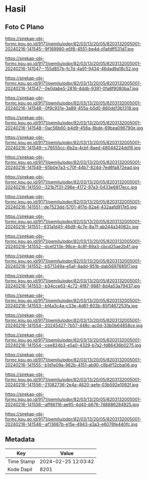 # Hasil

## Foto C Plano

https://sirekap-obj-formc.kpu.go.id/9171/pemilu/pdpr/82/03/13/20/05/8203132005001-20240216-141545--9f169980-e5f6-4551-be4d-d1afdff531d7.jpg

https://sirekap-obj-formc.kpu.go.id/9171/pemilu/pdpr/82/03/13/20/05/8203132005001-20240216-141547--155d857b-fc7d-4a91-9434-46dad9a18c52.jpg

https://sirekap-obj-formc.kpu.go.id/9171/pemilu/pdpr/82/03/13/20/05/8203132005001-20240216-141547--0e0dabe5-2816-4ddb-9391-0fa8f9080ba7.jpg

https://sirekap-obj-formc.kpu.go.id/9171/pemilu/pdpr/82/03/13/20/05/8203132005001-20240216-141548--0f9c931e-3a89-455a-b5d0-860dd13b1318.jpg

https://sirekap-obj-formc.kpu.go.id/9171/pemilu/pdpr/82/03/13/20/05/8203132005001-20240216-141548--0ac56b60-b4d9-456a-8bde-69bea096790e.jpg

https://sirekap-obj-formc.kpu.go.id/9171/pemilu/pdpr/82/03/13/20/05/8203132005001-20240216-141549--c76555cc-6b2a-4cbf-8aed-48044224dd16.jpg

https://sirekap-obj-formc.kpu.go.id/9171/pemilu/pdpr/82/03/13/20/05/8203132005001-20240216-141549--65b0e7a3-c70f-44b7-824d-7ed6fa872ead.jpg

https://sirekap-obj-formc.kpu.go.id/9171/pemilu/pdpr/82/03/13/20/05/8203132005001-20240216-141550--321b7f31-296e-4172-97a3-0433e6817ecc.jpg

https://sirekap-obj-formc.kpu.go.id/9171/pemilu/pdpr/82/03/13/20/05/8203132005001-20240216-141551--de7523dd-5701-4f7d-82a4-432aafd917e5.jpg

https://sirekap-obj-formc.kpu.go.id/9171/pemilu/pdpr/82/03/13/20/05/8203132005001-20240216-141551--631a1d45-46d9-4c7e-8a7f-ab244a34082c.jpg

https://sirekap-obj-formc.kpu.go.id/9171/pemilu/pdpr/82/03/13/20/05/8203132005001-20240216-141552--dcef213e-98ce-4c8f-89a3-cbcd25ae2b41.jpg

https://sirekap-obj-formc.kpu.go.id/9171/pemilu/pdpr/82/03/13/20/05/8203132005001-20240216-141552--b571349a-e5a1-4add-951b-dab5697685f7.jpg

https://sirekap-obj-formc.kpu.go.id/9171/pemilu/pdpr/82/03/13/20/05/8203132005001-20240216-141553--b34cce63-4c72-4f87-9881-8d4a53a79437.jpg

https://sirekap-obj-formc.kpu.go.id/9171/pemilu/pdpr/82/03/13/20/05/8203132005001-20240216-141553--bf4a3c4a-c33e-4d81-803b-85f1467253fa.jpg

https://sirekap-obj-formc.kpu.go.id/9171/pemilu/pdpr/82/03/13/20/05/8203132005001-20240216-141554--20245427-7b57-448c-ac0d-33b0b64858ce.jpg

https://sirekap-obj-formc.kpu.go.id/9171/pemilu/pdpr/82/03/13/20/05/8203132005001-20240216-141554--cee824b3-e5a0-4329-b7a2-fd86436b0275.jpg

https://sirekap-obj-formc.kpu.go.id/9171/pemilu/pdpr/82/03/13/20/05/8203132005001-20240216-141555--b1d1e09a-962b-4151-ab90-c8b4f12cba06.jpg

https://sirekap-obj-formc.kpu.go.id/9171/pemilu/pdpr/82/03/13/20/05/8203132005001-20240216-141556--21082736-2e4a-4620-aefe-03b592e1092f.jpg

https://sirekap-obj-formc.kpu.go.id/9171/pemilu/pdpr/82/03/13/20/05/8203132005001-20240216-141556--aff66116-ae95-4d40-b676-748886284925.jpg

https://sirekap-obj-formc.kpu.go.id/9171/pemilu/pdpr/82/03/13/20/05/8203132005001-20240216-141546--af13667b-e15e-4943-a3a3-e6076fe440fc.jpg


## Metadata

| Key        | Value               |
| ---------- | ------------------- |
| Time Stamp | 2024-02-25 12:03:42 |
| Kode Dapil | 8201                |



